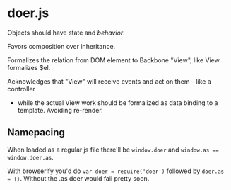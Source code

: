 doer.js
===========

Objects should have state and *behavior*.

Favors composition over inheritance.

Formalizes the relation from DOM element to Backbone "View", like View formalizes $el.

Acknowledges that "View" will receive events and act on them - like a controller
- while the actual View work should be formalized as data binding to a template.
Avoiding re-render.


## Namepacing

When loaded as a regular js file there'll be `window.doer` and `window.as == window.doer.as`.

With browserify you'd do `var doer = require('doer')` followed by `doer.as = {}`. Without the .as doer would fail pretty soon.
